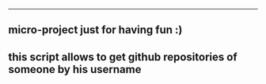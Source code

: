 ---
## micro-project just for having fun :)
this script allows to get github repositories of someone by his username  
--